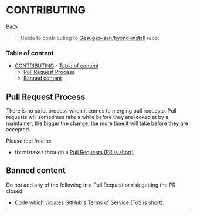 
# CONTRIBUTING

[Back]

> Guide to contributing to [Gesugao-san/byond-install](https://github.com/Gesugao-san/byond-install.git) repo.

### Table of content
- [CONTRIBUTING](#contributing)
		- [Table of content](#table-of-content)
	- [Pull Request Process](#pull-request-process)
	- [Banned content](#banned-content)

## Pull Request Process

There is no strict process when it comes to merging pull requests. Pull requests will sometimes take a while before they are looked at by a maintainer; the bigger the change, the more time it will take before they are accepted.

Please feel free to:
 * fix mistakes through a [Pull Requests (PR is short)].

## Banned content

Do not add any of the following in a Pull Request or risk getting the PR closed:

* Code which violates GitHub's [Terms of Service (ToS is short)].

---

[Back]: ../README.md
[Pull Requests (PR is short)]: https://github.com/foo/bar/pulls
[Terms of Service (ToS is short)]: https://github.com/site/terms
